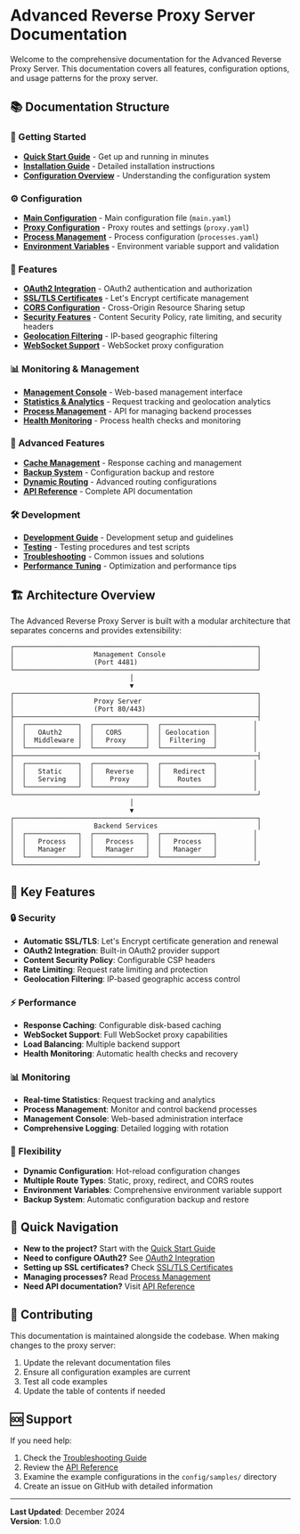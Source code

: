 # Advanced Reverse Proxy Server Documentation

Welcome to the comprehensive documentation for the Advanced Reverse Proxy Server. This documentation covers all features, configuration options, and usage patterns for the proxy server.

## 📚 Documentation Structure

### 🚀 Getting Started
- **[Quick Start Guide](quick-start.md)** - Get up and running in minutes
- **[Installation Guide](installation.md)** - Detailed installation instructions
- **[Configuration Overview](configuration.md)** - Understanding the configuration system

### ⚙️ Configuration
- **[Main Configuration](main-configuration.md)** - Main configuration file (`main.yaml`)
- **[Proxy Configuration](proxy-configuration.md)** - Proxy routes and settings (`proxy.yaml`)
- **[Process Management](process-management.md)** - Process configuration (`processes.yaml`)
- **[Environment Variables](environment-variables.md)** - Environment variable support and validation

### 🔧 Features
- **[OAuth2 Integration](oauth2-integration.md)** - OAuth2 authentication and authorization
- **[SSL/TLS Certificates](ssl-certificates.md)** - Let's Encrypt certificate management
- **[CORS Configuration](cors-configuration.md)** - Cross-Origin Resource Sharing setup
- **[Security Features](security.md)** - Content Security Policy, rate limiting, and security headers
- **[Geolocation Filtering](geolocation-filtering.md)** - IP-based geographic filtering
- **[WebSocket Support](websocket-support.md)** - WebSocket proxy configuration

### 📊 Monitoring & Management
- **[Management Console](management-console.md)** - Web-based management interface
- **[Statistics & Analytics](statistics.md)** - Request tracking and geolocation analytics
- **[Process Management](process-management-api.md)** - API for managing backend processes
- **[Health Monitoring](health-monitoring.md)** - Process health checks and monitoring

### 🔄 Advanced Features
- **[Cache Management](cache-management.md)** - Response caching and management
- **[Backup System](backup-system.md)** - Configuration backup and restore
- **[Dynamic Routing](dynamic-routing.md)** - Advanced routing configurations
- **[API Reference](api-reference.md)** - Complete API documentation

### 🛠️ Development
- **[Development Guide](development.md)** - Development setup and guidelines
- **[Testing](testing.md)** - Testing procedures and test scripts
- **[Troubleshooting](troubleshooting.md)** - Common issues and solutions
- **[Performance Tuning](performance-tuning.md)** - Optimization and performance tips

## 🏗️ Architecture Overview

The Advanced Reverse Proxy Server is built with a modular architecture that separates concerns and provides extensibility:

```
┌─────────────────────────────────────────────────────────────┐
│                    Management Console                       │
│                    (Port 4481)                              │
└─────────────────────────────────────────────────────────────┘
                              │
                              ▼
┌─────────────────────────────────────────────────────────────┐
│                    Proxy Server                             │
│                    (Port 80/443)                            │
├─────────────────────────────────────────────────────────────┤
│  ┌─────────────┐  ┌─────────────┐  ┌─────────────┐         │
│  │   OAuth2    │  │   CORS      │  │ Geolocation │         │
│  │  Middleware │  │   Proxy     │  │  Filtering  │         │
│  └─────────────┘  └─────────────┘  └─────────────┘         │
├─────────────────────────────────────────────────────────────┤
│  ┌─────────────┐  ┌─────────────┐  ┌─────────────┐         │
│  │   Static    │  │   Reverse   │  │   Redirect  │         │
│  │   Serving   │  │    Proxy    │  │    Routes   │         │
│  └─────────────┘  └─────────────┘  └─────────────┘         │
└─────────────────────────────────────────────────────────────┘
                              │
                              ▼
┌─────────────────────────────────────────────────────────────┐
│                    Backend Services                         │
│  ┌─────────────┐  ┌─────────────┐  ┌─────────────┐         │
│  │   Process   │  │   Process   │  │   Process   │         │
│  │   Manager   │  │   Manager   │  │   Manager   │         │
│  └─────────────┘  └─────────────┘  └─────────────┘         │
└─────────────────────────────────────────────────────────────┘
```

## 🔑 Key Features

### 🔒 Security
- **Automatic SSL/TLS**: Let's Encrypt certificate generation and renewal
- **OAuth2 Integration**: Built-in OAuth2 provider support
- **Content Security Policy**: Configurable CSP headers
- **Rate Limiting**: Request rate limiting and protection
- **Geolocation Filtering**: IP-based geographic access control

### ⚡ Performance
- **Response Caching**: Configurable disk-based caching
- **WebSocket Support**: Full WebSocket proxy capabilities
- **Load Balancing**: Multiple backend support
- **Health Monitoring**: Automatic health checks and recovery

### 📊 Monitoring
- **Real-time Statistics**: Request tracking and analytics
- **Process Management**: Monitor and control backend processes
- **Management Console**: Web-based administration interface
- **Comprehensive Logging**: Detailed logging with rotation

### 🔧 Flexibility
- **Dynamic Configuration**: Hot-reload configuration changes
- **Multiple Route Types**: Static, proxy, redirect, and CORS routes
- **Environment Variables**: Comprehensive environment variable support
- **Backup System**: Automatic configuration backup and restore

## 🚀 Quick Navigation

- **New to the project?** Start with the [Quick Start Guide](quick-start.md)
- **Need to configure OAuth2?** See [OAuth2 Integration](oauth2-integration.md)
- **Setting up SSL certificates?** Check [SSL/TLS Certificates](ssl-certificates.md)
- **Managing processes?** Read [Process Management](process-management.md)
- **Need API documentation?** Visit [API Reference](api-reference.md)

## 📝 Contributing

This documentation is maintained alongside the codebase. When making changes to the proxy server:

1. Update the relevant documentation files
2. Ensure all configuration examples are current
3. Test all code examples
4. Update the table of contents if needed

## 🆘 Support

If you need help:

1. Check the [Troubleshooting Guide](troubleshooting.md)
2. Review the [API Reference](api-reference.md)
3. Examine the example configurations in the `config/samples/` directory
4. Create an issue on GitHub with detailed information

---

**Last Updated**: December 2024  
**Version**: 1.0.0
